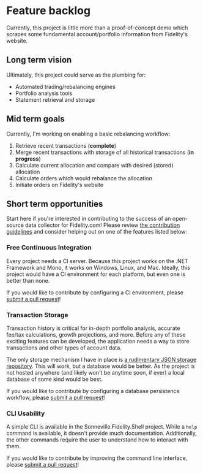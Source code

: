 # Feature backlog

Currently, this project is little more than a proof-of-concept demo which scrapes some fundamental account/portfolio information from Fidelity's website.

## Long term vision

Ultimately, this project could serve as the plumbing for:
* Automated trading/rebalancing engines
* Portfolio analysis tools
* Statement retrieval and storage

## Mid term goals

Currently, I'm working on enabling a basic rebalancing workflow:
1. Retrieve recent transactions (**complete**)
1. Merge recent transactions with storage of all historical transactions (**in progress**)
1. Calculate current allocation and compare with desired (stored) allocation
1. Calculate orders which would rebalance the allocation
1. Initiate orders on Fidelity's website

## Short term opportunities

Start here if you're interested in contributing to the success of an open-source data collector for Fidelity.com! Please review [the contribution guidelines](https://github.com/SonnevilleJ/Investing/CONTRIBUTING.md) and consider helping out on one of the features listed below:

### Free Continuous Integration

Every project needs a CI server. Because this project works on the .NET Framework and Mono, it works on Windows, Linux, and Mac. Ideally, this project would have a CI environment for each platform, but even one is better than none.

If you would like to contribute by configuring a CI environment, please [submit a pull request](https://github.com/SonnevilleJ/Investing/compare)!

### Transaction Storage

Transaction history is critical for in-depth portfolio analysis, accurate fee/tax calculations, growth projections, and more. Before any of these exciting features can be developed, the application needs a way to store transactions and other types of account data.

The only storage mechanism I have in place is [a rudimentary JSON storage repository](https://github.com/SonnevilleJ/Investing/blob/master/Sonneville.Utilities/Persistence/v2/JsonDataStore.cs). This will work, but a database would be better. As the project is not hosted anywhere (and likely won't be anytime soon, if ever) a local database of some kind would be best.

If you would like to contribute by configuring a database persistence workflow, please [submit a pull request](https://github.com/SonnevilleJ/Investing/compare)!

### CLI Usability

A simple CLI is available in the Sonneville.Fidelity.Shell project. While a `help` command is available, it doesn't provide much documentation. Additionally, the other commands require the user to understand how to interact with them.

If you would like to contribute by improving the command line interface, please [submit a pull request](https://github.com/SonnevilleJ/Investing/compare)!
